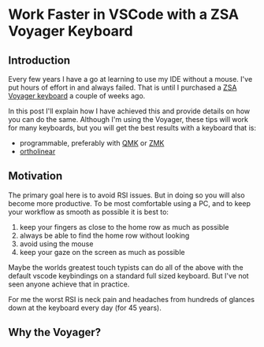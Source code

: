 Work Faster in VSCode with a ZSA Voyager Keyboard
=================================================

Introduction
------------

Every few years I have a go at learning to use my IDE without a mouse. I've
put hours of effort in and always failed. That is until I purchased a
[ZSA Voyager keyboard](https://www.zsa.io/voyager/) a couple of weeks ago.

In this post I'll explain how I have achieved this and provide details on how
you can do the same. Although I'm using the Voyager, these tips will work for
many keyboards, but you will get the best results with a keyboard that is:

- programmable, preferably with [QMK](https://qmk.fm/) or [ZMK](https://zmk.dev/)
- [ortholinear](https://www.howtogeek.com/70291/what-is-an-ortholinear-keyboard-and-should-you-use-one/)

Motivation
----------

The primary goal here is to avoid RSI issues. But in doing so you will also
become more productive. To be most comfortable using a PC, and to keep your
workflow as smooth as possible it is best to:

1. keep your fingers as close to the home row as much as possible
1. always be able to find the home row without looking
1. avoid using the mouse
1. keep your gaze on the screen as much as possible

Maybe the worlds greatest touch typists can do all of the above with the
default vscode keybindings on a standard full sized keyboard. But I've not seen
anyone achieve that in practice.

For me the worst RSI is neck pain and headaches from hundreds of glances down
at the keyboard every day (for 45 years).

Why the Voyager?
----------------







